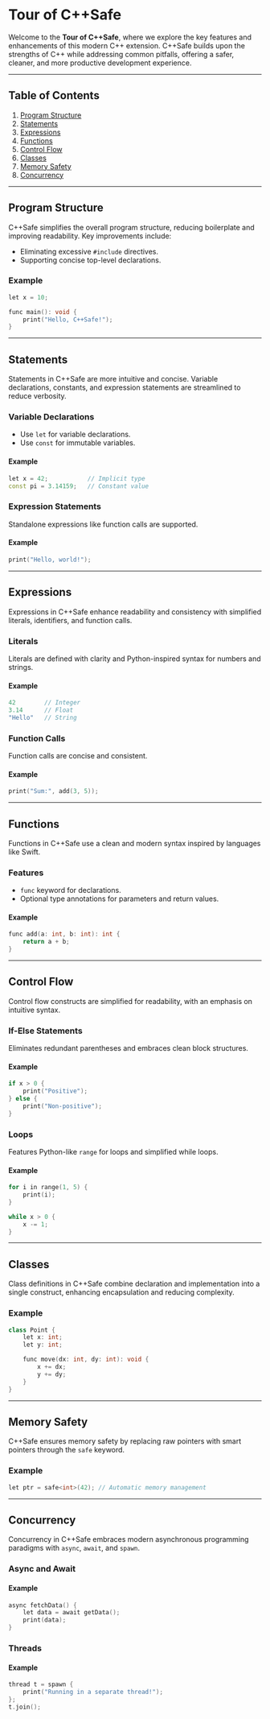 # Tour of C++Safe

Welcome to the **Tour of C++Safe**, where we explore the key features and enhancements of this modern C++ extension. C++Safe builds upon the strengths of C++ while addressing common pitfalls, offering a safer, cleaner, and more productive development experience.

---

## Table of Contents

1. [Program Structure](#program-structure)  
2. [Statements](#statements)  
3. [Expressions](#expressions)  
4. [Functions](#functions)  
5. [Control Flow](#control-flow)  
6. [Classes](#classes)  
7. [Memory Safety](#memory-safety)  
8. [Concurrency](#concurrency)

---

## Program Structure

C++Safe simplifies the overall program structure, reducing boilerplate and improving readability. Key improvements include:  
- Eliminating excessive `#include` directives.  
- Supporting concise top-level declarations.

### Example

```cpp
let x = 10;

func main(): void {
    print("Hello, C++Safe!");
}
```

---

## Statements

Statements in C++Safe are more intuitive and concise. Variable declarations, constants, and expression statements are streamlined to reduce verbosity.

### Variable Declarations

- Use `let` for variable declarations.  
- Use `const` for immutable variables.

#### Example

```cpp
let x = 42;           // Implicit type
const pi = 3.14159;   // Constant value
```

### Expression Statements

Standalone expressions like function calls are supported.

#### Example

```cpp
print("Hello, world!");
```

---

## Expressions

Expressions in C++Safe enhance readability and consistency with simplified literals, identifiers, and function calls.

### Literals

Literals are defined with clarity and Python-inspired syntax for numbers and strings.

#### Example

```cpp
42        // Integer
3.14      // Float
"Hello"   // String
```

### Function Calls

Function calls are concise and consistent.

#### Example

```cpp
print("Sum:", add(3, 5));
```

---

## Functions

Functions in C++Safe use a clean and modern syntax inspired by languages like Swift.

### Features

- `func` keyword for declarations.  
- Optional type annotations for parameters and return values.

#### Example

```cpp
func add(a: int, b: int): int {
    return a + b;
}
```

---

## Control Flow

Control flow constructs are simplified for readability, with an emphasis on intuitive syntax.

### If-Else Statements

Eliminates redundant parentheses and embraces clean block structures.

#### Example

```cpp
if x > 0 {
    print("Positive");
} else {
    print("Non-positive");
}
```

### Loops

Features Python-like `range` for loops and simplified while loops.

#### Example

```cpp
for i in range(1, 5) {
    print(i);
}

while x > 0 {
    x -= 1;
}
```

---

## Classes

Class definitions in C++Safe combine declaration and implementation into a single construct, enhancing encapsulation and reducing complexity.

### Example

```cpp
class Point {
    let x: int;
    let y: int;

    func move(dx: int, dy: int): void {
        x += dx;
        y += dy;
    }
}
```

---

## Memory Safety

C++Safe ensures memory safety by replacing raw pointers with smart pointers through the `safe` keyword.

### Example

```cpp
let ptr = safe<int>(42); // Automatic memory management
```

---

## Concurrency

Concurrency in C++Safe embraces modern asynchronous programming paradigms with `async`, `await`, and `spawn`.

### Async and Await

#### Example

```cpp
async fetchData() {
    let data = await getData();
    print(data);
}
```

### Threads

#### Example

```cpp
thread t = spawn {
    print("Running in a separate thread!");
};
t.join();
```
